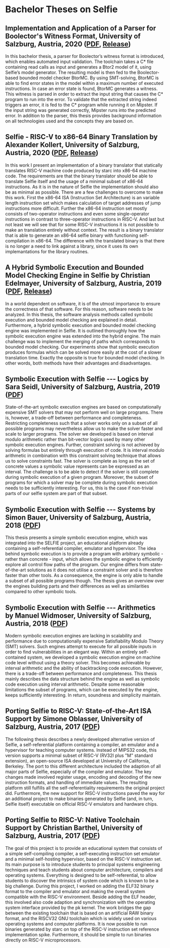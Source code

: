 # Bachelor Theses on Selfie

## Implementation and Application of a Parser for Boolector's Witness Format, University of Salzburg, Austria, 2020 ([PDF](https://github.com/cksystemsteaching/selfie/releases/download/bachelor_thesis_siller/bachelor_thesis_siller.pdf), [Release](https://github.com/cksystemsteaching/selfie/releases/tag/bachelor_thesis_siller))

In this bachelor thesis, a parser for Boolector’s witness format is introduced, which enables automated input validation. The toolchain takes a C* file containing read calls as input and generates a Btor2 model of it, using Selfie’s model generator. The resulting model is then fed to the Boolector-based bounded model checker BtorMC. By using SMT-solving, BtorMC is able to find error states in the model within a maximum number of executed instructions. In case an error state is found, BtorMC generates a witness. This witness is parsed in order to extract the input string that causes the C* program to run into the error. To validate that the extracted string indeed triggers an error, it is fed to the C* program while running it on Mipster. If the input string was generated correctly, Mipster runs into the predicted error. In addition to the parser, this thesis provides background information on all technologies used and the concepts they are based on.

## Selfie - RISC-V to x86-64 Binary Translation by Alexander Kollert, University of Salzburg, Austria, 2020 ([PDF](https://github.com/cksystemsteaching/selfie/releases/download/bachelor_thesis_kollert/bachelor_thesis_kollert.pdf), [Release](https://github.com/cksystemsteaching/selfie/releases/tag/bachelor_thesis_kollert))

In this work I present an implementation of a binary translator that statically translates RISC-V machine code produced by starc into x86-64 machine code. The requirements are that the binary translator should be able to translate Selfie itself and the usage of a minimal subset of x86-64 instructions. As it is in the nature of Selfie the implementation should also be as minimal as possible. There are a few challenges to overcome to make this work. First the x86-64 ISA (Instruction Set Architecture) is an variable length instruction set which makes calculation of target addresses of jump instructions more difficult. Further the x86-64 instruction set mostly consists of two-operator instructions and even some single-operator instructions in contrast to three-operator instructions in RISC-V. And last but not least we will see that for some RISC-V instructions it is not possible to make an translation entirely without context. The result is a binary translator that is able to generate an x86-64 selfie binary with functioning self-compilation in x86-64. The difference with the translated binary is that there is no longer a need to link against a library, since it uses its own implemantations for the library routines.

## A Hybrid Symbolic Execution and Bounded Model Checking Engine in Selfie by Christian Edelmayer, University of Salzburg, Austria, 2019 ([PDF](https://github.com/cksystemsteaching/selfie/releases/download/bachelor_thesis_edelmayer/bachelor_thesis_edelmayer.pdf), [Release](https://github.com/cksystemsteaching/selfie/releases/tag/bachelor_thesis_edelmayer))

In a world dependent on software, it is of the utmost importance to ensure the correctness of that software. For this reason, software needs to be analyzed. In this thesis, the software analysis methods called symbolic execution and bounded model checking are explained in detail. Furthermore, a hybrid symbolic execution and bounded model checking engine was implemented in Selfie. It is outlined thoroughly how the symbolic execution engine was extended into the hybrid engine. The main challenge was to implement the merging of paths which corresponds to bounded model checking. Our experiments show that symbolic execution produces formulas which can be solved more easily at the cost of a slower translation time. Exactly the opposite is true for bounded model checking. In other words, both methods have their advantages and disadvantages.

## Symbolic Execution with Selfie --- Logics by Sara Seidl, University of Salzburg, Austria, 2019 ([PDF](https://github.com/cksystemsteaching/selfie/blob/master/theses/bachelor_thesis_seidl.pdf))

State-of-the-art symbolic execution engines are based on computationally expensive SMT solvers that may not perform well on large programs. There is, however, a trade-off between performance and completeness. Restricting completeness such that a solver works only on a subset of all possible programs may nevertheless allow us to make the solver faster and scale to larger programs. The solver we developed is based on interval modulo arithmetic rather than bit-vector logics used by many other symbolic execution engines. Further, constraint solving is not achieved by solving formulas but entirely through execution of code. It is interval modulo arithmetic in combination with this constraint solving technique that allows us to solve constraints fast. The solver is complete as long as the set of concrete values a symbolic value represents can be expressed as an interval. The challenge is to be able to detect if the solver is still complete during symbolic execution of a given program. Moreover, the subset of programs for which a solver may be complete during symbolic execution needs to be sufficiently interesting. For us, this is the case if non-trivial parts of our selfie system are part of that subset.

## Symbolic Execution with Selfie --- Systems by Simon Bauer, University of Salzburg, Austria, 2018 ([PDF](https://github.com/cksystemsteaching/selfie/blob/master/theses/bachelor_thesis_bauer.pdf))

This thesis presents a simple symbolic execution engine, which was integrated into the SELFIE project, an educational platform already containing a self-referential compiler, emulator and hypervisor. The idea behind symbolic execution is to provide a program with arbitrary symbolic - rather than concrete - input, which allows the symbolic engine to efficiently explore all control flow paths of the program. Our engine differs from state-of-the-art solutions as it does not utilise a constraint solver and is therefore faster than other tools. As a consequence, the engine is only able to handle a subset of all possible programs though. The thesis gives an overview over the engines building parts and their differences as well as similarities compared to other symbolic tools.

## Symbolic Execution with Selfie --- Arithmetics by Manuel Widmoser, University of Salzburg, Austria, 2018 ([PDF](https://github.com/cksystemsteaching/selfie/blob/master/theses/bachelor_thesis_widmoser.pdf))

Modern symbolic execution engines are lacking in scalability and performance due to computationally expensive Satisfiability Modulo Theory (SMT) solvers. Such engines attempt to execute for all possible inputs in order to find vulnerabilities in an elegant way. Within an entirely self-contained system, we developed a symbolic execution engine on machine code level without using a theory solver. This becomes achievable by interval arithmetic and the ability of backtracking code execution. However, there is a trade-off between performance and completeness. This thesis mainly describes the data structure behind the engine as well as symbolic code execution using interval arithmetic. Despite some reasonable limitations the subset of programs, which can be executed by the engine, keeps sufficiently interesting. In return, soundness and simplicity maintain.

## Porting Selfie to RISC-V: State-of-the-Art ISA Support by Simone Oblasser, University of Salzburg, Austria, 2017 ([PDF](https://github.com/cksystemsteaching/selfie/blob/master/theses/bachelor_thesis_oblasser.pdf))

The following thesis describes a newly developed alternative version of Selfie, a self-referential platform containing a compiler, an emulator and a hypervisor for teaching computer systems. Instead of MIPS32 code, this version supports a minimal subset of RISC-V (RV32I plus "M" standard extension), an open-source ISA developed at University of California, Berkeley. The port to this different architecture included the adaption of all major parts of Selfie, especially of the compiler and emulator. The key changes made involved register usage, encoding and decoding of the new instruction formats, and handling of immediate values. The resulting platform still fulfills all the self-referentiality requirements the original project did. Furthermore, the new support for RISC-V instructions paved the way for an additional project to make binaries generated by Selfie (and, in turn, Selfie itself) executable on official RISC-V emulators and hardware chips.

## Porting Selfie to RISC-V: Native Toolchain Support by Christian Barthel, University of Salzburg, Austria, 2017 ([PDF](https://github.com/cksystemsteaching/selfie/blob/master/theses/bachelor_thesis_barthel.pdf))

The goal of this project is to provide an educational system that consists of a simple self-compiling compiler, a self-executing instruction set emulator and a minimal self-hosting hypervisor, based on the RISC-V instruction set. Its main purpose is to introduce students to principal systems engineering techniques and teach students about computer architecture, compilers and operating systems. Everything is designed to be self-referential, to allow students to discover the intrinsics of system code which is known to be a big challenge. During this project, I worked on adding the ELF32 binary format to the compiler and emulator and making the overall system compatible with the RISC-V environment. Beside adding the ELF header, this involved also code adaption and synchronization with the operating system interface provided by the pk kernel. The work bridges the gap between the existing toolchain that is based on an artificial RAW binary format, and the RISCV32 GNU toolchain which is widely used on various operating systems and computer platforms. It is now possible to run binaries generated by starc on top of the RISC-V instruction set reference implementation spike. Furthermore, it should be simple to run binaries directly on RISC-V microprocessors.
